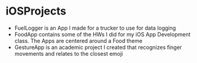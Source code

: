 # iOSProjects

- FuelLogger is an App I made for a trucker to use for data logging
- FoodApp contains some of the HWs I did for my iOS App Development class. The Apps are centered around a Food theme
- GestureApp is an academic project I created that recognizes finger movements and relates to the closest emoji

